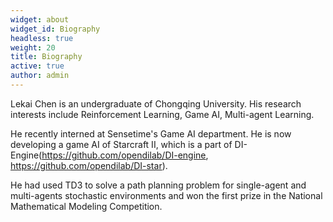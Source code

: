 ```yaml
---
widget: about
widget_id: Biography
headless: true
weight: 20
title: Biography
active: true
author: admin
---
```

Lekai Chen is an undergraduate of Chongqing University. His research interests include Reinforcement Learning, Game AI, Multi-agent Learning. 

He recently interned at Sensetime's Game AI department. He is now developing a game AI of Starcraft II, which is a part of DI-Engine(https://github.com/opendilab/DI-engine, https://github.com/opendilab/DI-star).

He had used TD3 to solve a path planning problem for single-agent and multi-agents stochastic environments and won the first prize in the National Mathematical Modeling Competition.